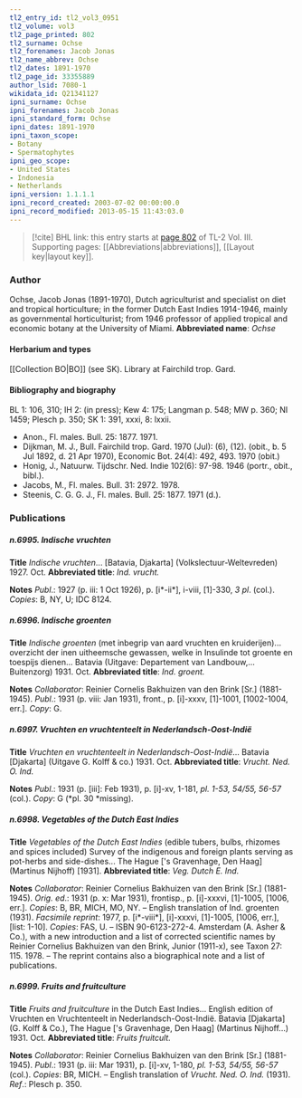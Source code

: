 ```yaml
---
tl2_entry_id: tl2_vol3_0951
tl2_volume: vol3
tl2_page_printed: 802
tl2_surname: Ochse
tl2_forenames: Jacob Jonas
tl2_name_abbrev: Ochse
tl2_dates: 1891-1970
tl2_page_id: 33355889
author_lsid: 7080-1
wikidata_id: Q21341127
ipni_surname: Ochse
ipni_forenames: Jacob Jonas
ipni_standard_form: Ochse
ipni_dates: 1891-1970
ipni_taxon_scope: 
- Botany
- Spermatophytes
ipni_geo_scope: 
- United States
- Indonesia
- Netherlands
ipni_version: 1.1.1.1
ipni_record_created: 2003-07-02 00:00:00.0
ipni_record_modified: 2013-05-15 11:43:03.0
---
```



> [!cite] BHL link: this entry starts at [page 802](https://www.biodiversitylibrary.org/page/33355889) of TL-2 Vol. III.
> Supporting pages: [[Abbreviations|abbreviations]], [[Layout key|layout key]].

### Author

Ochse, Jacob Jonas (1891-1970), Dutch agriculturist and specialist on diet and tropical horticulture; in the former Dutch East Indies 1914-1946, mainly as governmental horticulturist; from 1946 professor of applied tropical and economic botany at the University of Miami. 
**Abbreviated name**: *Ochse*

#### Herbarium and types

[[Collection BO|BO]] (see SK). Library at Fairchild trop. Gard.

#### Bibliography and biography

BL 1: 106, 310; IH 2: (in press); Kew 4: 175; Langman p. 548; MW p. 360; NI 1459; Plesch p. 350; SK 1: 391, xxxi, 8: lxxii.
- Anon., Fl. males. Bull. 25: 1877. 1971.
- Dijkman, M. J., Bull. Fairchild trop. Gard. 1970 (Jul): (6), (12). (obit., b. 5 Jul 1892, d. 21 Apr 1970), Economic Bot. 24(4): 492, 493. 1970 (obit.)
- Honig, J., Natuurw. Tijdschr. Ned. Indie 102(6): 97-98. 1946 (portr., obit., bibl.).
- Jacobs, M., Fl. males. Bull. 31: 2972. 1978.
- Steenis, C. G. G. J., Fl. males. Bull. 25: 1877. 1971 (d.).

### Publications

##### n.6995. Indische vruchten

**Title**
*Indische vruchten*... \[Batavia, Djakarta\] (Volkslectuur-Weltevreden) 1927. Oct.
**Abbreviated title**: *Ind. vrucht.*

**Notes**
*Publ*.: 1927 (p. iii: 1 Oct 1926), p. \[i\*-ii\*\], i-viii, \[1\]-330, *3 pl*. (col.). *Copies*: B, NY, U; IDC 8124.

##### n.6996. Indische groenten

**Title**
*Indische groenten* (met inbegrip van aard vruchten en kruiderijen)... overzicht der inen uitheemsche gewassen, welke in Insulinde tot groente en toespijs dienen... Batavia (Uitgave: Departement van Landbouw,... Buitenzorg) 1931. Oct.
**Abbreviated title**: *Ind. groent.*

**Notes**
*Collaborator*: Reinier Cornelis Bakhuizen van den Brink \[Sr.\] (1881-1945).
*Publ*.: 1931 (p. viii: Jan 1931), front., p. \[i\]-xxxv, \[1\]-1001, \[1002-1004, err.\]. *Copy*: G.

##### n.6997. Vruchten en vruchtenteelt in Nederlandsch-Oost-Indië

**Title**
*Vruchten en vruchtenteelt in Nederlandsch-Oost-Indië*... Batavia \[Djakarta\] (Uitgave G. Kolff & co.) 1931. Oct.
**Abbreviated title**: *Vrucht. Ned. O. Ind.*

**Notes**
*Publ*.: 1931 (p. \[iii\]: Feb 1931), p. \[i\]-xv, 1-181, *pl. 1-53, 54/55, 56-57* (col.). *Copy*: G (*pl. 30 *missing).

##### n.6998. Vegetables of the Dutch East Indies

**Title**
*Vegetables of the Dutch East Indies* (edible tubers, bulbs, rhizomes and spices included) Survey of the indigenous and foreign plants serving as pot-herbs and side-dishes... The Hague \['s Gravenhage, Den Haag\] (Martinus Nijhoff) \[1931\].
**Abbreviated title**: *Veg. Dutch E. Ind.*

**Notes**
*Collaborator*: Reinier Cornelius Bakhuizen van den Brink \[Sr.\] (1881-1945).
*Orig. ed*.: 1931 (p. x: Mar 1931), frontisp., p. \[i\]-xxxvi, \[1\]-1005, \[1006, err.\]. *Copies*: B, BR, MICH, MO, NY. – English translation of Ind. groenten (1931).
*Facsimile reprint*: 1977, p. \[i\*-viii\*\], \[i\]-xxxvi, \[1\]-1005, \[1006, err.\], \[list: 1-10\]. *Copies*: FAS, U. – ISBN 90-6123-272-4. Amsterdam (A. Asher & Co.), with a new introduction and a list of corrected scientific names by Reinier Cornelius Bakhuizen van den Brink, Junior (1911-x), see Taxon 27: 115. 1978. – The reprint contains also a biographical note and a list of publications.

##### n.6999. Fruits and fruitculture

**Title**
*Fruits and fruitculture* in the Dutch East Indies... English edition of Vruchten en Vruchtenteelt in Nederlandsch-Oost-Indië. Batavia \[Djakarta\] (G. Kolff & Co.), The Hague \['s Gravenhage, Den Haag\] (Martinus Nijhoff...) 1931. Oct.
**Abbreviated title**: *Fruits fruitcult.*

**Notes**
*Collaborator*: Reinier Cornelius Bakhuizen van den Brink \[Sr.\] (1881-1945).
*Publ*.: 1931 (p. iii: Mar 1931), p. \[i\]-xv, 1-180, *pl. 1-53, 54/55, 56-57* (col.). *Copies*: BR, MICH. – English translation of *Vrucht. Ned. O. Ind.* (1931).
*Ref*.: Plesch p. 350.

